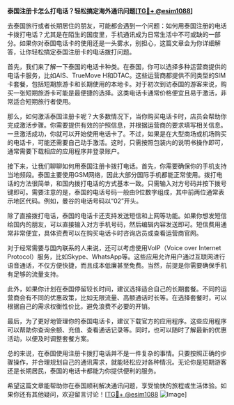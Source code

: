 **泰国注册卡怎么打电话？轻松搞定海外通讯问题[[TG💪+ @esim1088](https://t.me/s/esim1088)]**

去泰国旅行或者长期居住的朋友，可能都会遇到一个问题：如何用泰国注册的电话卡拨打电话？尤其是在陌生的国度里，手机通讯成为日常生活中不可或缺的一部分。如果你对泰国电话卡的使用还是一头雾水，别担心，这篇文章会为你详细解答，让你轻松搞定泰国注册卡的电话拨打问题。

首先，我们来了解一下泰国的电话卡种类。在泰国，你可以选择多种运营商提供的电话卡服务，比如AIS、TrueMove H和DTAC。这些运营商都提供不同类型的SIM卡套餐，包括短期旅游卡和长期使用的本地卡。对于初次到访泰国的游客来说，购买一张短期旅游卡可能是最便捷的选择。这类电话卡通常价格便宜且易于激活，非常适合短期旅行者使用。

那么，如何激活泰国注册卡呢？大多数情况下，当你购买电话卡时，店员会帮助你完成激活步骤。你需要提供有效的护照信息，并根据运营商的要求填写相关信息。一旦激活成功，你就可以开始使用电话卡了。不过，如果是在大型商场或机场购买的电话卡，可能还需要自己动手激活。这时，只需按照包装内的说明书操作即可，通常需要下载相应的应用程序并登录账户。

接下来，让我们聊聊如何用泰国注册卡拨打电话。首先，你需要确保你的手机支持当地频段。泰国主要使用GSM网络，因此大部分国际手机都能正常使用。拨打电话的方法很简单，和国内拨打电话的方式基本一致。只需输入对方号码并按下拨号键即可。需要注意的是，泰国的电话号码一般由9位数字组成，其中前两位通常表示地区代码。例如，曼谷的电话号码以“02”开头。

除了直接拨打电话，泰国的电话卡还支持发送短信和上网等功能。如果你想发短信给国内的朋友，可以直接输入对方手机号码，然后编辑内容发送即可。短信费用通常非常便宜，具体资费可以在购买电话卡时咨询店员或查看运营商官网。

对于经常需要与国内联系的人来说，还可以考虑使用VoIP（Voice over Internet Protocol）服务，比如Skype、WhatsApp等。这些应用允许用户通过互联网进行语音通话，不仅方便快捷，而且成本低廉甚至免费。当然，前提是你需要确保手机有足够的流量支持。

此外，如果你计划在泰国停留较长时间，建议选择适合自己的长期套餐。不同的运营商会有不同的优惠政策，比如无限流量、高额通话时长等。在选择套餐时，可以根据自己的需求权衡性价比，避免浪费不必要的开销。

最后，为了更好地管理你的泰国电话卡，建议下载官方的应用程序。这些应用程序可以帮助你查询余额、充值、查看通话记录等。同时，也可以随时了解最新的优惠活动，以便及时调整套餐方案。

总的来说，在泰国使用注册卡拨打电话并不是一件复杂的事情。只要按照正确的步骤操作，并合理规划自己的通讯需求，就能轻松应对各种情况。无论你是短期游客还是长期居民，泰国的电话卡都能为你提供便利的服务。

希望这篇文章能帮助你在泰国顺利解决通讯问题，享受愉快的旅程或生活体验。如果你还有其他疑问，欢迎留言讨论！[[TG💪+ @esim1088](https://t.me/s/esim1088) ![Image](https://i.postimg.cc/4NQfJmqS/Snipaste-2025-05-13-00-14-12.png)]